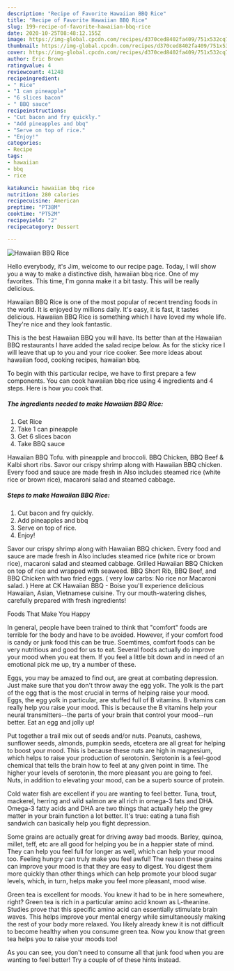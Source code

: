 ```yaml
---
description: "Recipe of Favorite Hawaiian BBQ Rice"
title: "Recipe of Favorite Hawaiian BBQ Rice"
slug: 199-recipe-of-favorite-hawaiian-bbq-rice
date: 2020-10-25T08:48:12.155Z
image: https://img-global.cpcdn.com/recipes/d370ced8402fa409/751x532cq70/hawaiian-bbq-rice-recipe-main-photo.jpg
thumbnail: https://img-global.cpcdn.com/recipes/d370ced8402fa409/751x532cq70/hawaiian-bbq-rice-recipe-main-photo.jpg
cover: https://img-global.cpcdn.com/recipes/d370ced8402fa409/751x532cq70/hawaiian-bbq-rice-recipe-main-photo.jpg
author: Eric Brown
ratingvalue: 4
reviewcount: 41248
recipeingredient:
- " Rice"
- "1 can pineapple"
- "6 slices bacon"
- " BBQ sauce"
recipeinstructions:
- "Cut bacon and fry quickly."
- "Add pineapples and bbq"
- "Serve on top of rice."
- "Enjoy!"
categories:
- Recipe
tags:
- hawaiian
- bbq
- rice

katakunci: hawaiian bbq rice 
nutrition: 280 calories
recipecuisine: American
preptime: "PT38M"
cooktime: "PT52M"
recipeyield: "2"
recipecategory: Dessert

---
```



![Hawaiian BBQ Rice](https://img-global.cpcdn.com/recipes/d370ced8402fa409/751x532cq70/hawaiian-bbq-rice-recipe-main-photo.jpg)

Hello everybody, it's Jim, welcome to our recipe page. Today, I will show you a way to make a distinctive dish, hawaiian bbq rice. One of my favorites. This time, I'm gonna make it a bit tasty. This will be really delicious.

Hawaiian BBQ Rice is one of the most popular of recent trending foods in the world. It is enjoyed by millions daily. It's easy, it is fast, it tastes delicious. Hawaiian BBQ Rice is something which I have loved my whole life. They're nice and they look fantastic.

This is the best Hawaiian BBQ you will have. Its better than at the Hawaiian BBQ restaurants I have added the salad recipe below. As for the sticky rice I will leave that up to you and your rice cooker. See more ideas about hawaiian food, cooking recipes, hawaiian bbq.


To begin with this particular recipe, we have to first prepare a few components. You can cook hawaiian bbq rice using 4 ingredients and 4 steps. Here is how you cook that.

<!--inarticleads1-->

##### The ingredients needed to make Hawaiian BBQ Rice:

1. Get  Rice
1. Take 1 can pineapple
1. Get 6 slices bacon
1. Take  BBQ sauce


Hawaiian BBQ Tofu. with pineapple and broccoli. BBQ Chicken, BBQ Beef &amp; Kalbi short ribs. Savor our crispy shrimp along with Hawaiian BBQ chicken. Every food and sauce are made fresh in Also includes steamed rice (white rice or brown rice), macaroni salad and steamed cabbage. 

<!--inarticleads2-->

##### Steps to make Hawaiian BBQ Rice:

1. Cut bacon and fry quickly.
1. Add pineapples and bbq
1. Serve on top of rice.
1. Enjoy!


Savor our crispy shrimp along with Hawaiian BBQ chicken. Every food and sauce are made fresh in Also includes steamed rice (white rice or brown rice), macaroni salad and steamed cabbage. Grilled Hawaiian BBQ Chicken on top of rice and wrapped with seaweed. BBQ Short Rib, BBQ Beef, and BBQ Chicken with two fried eggs. ( very low carbs: No rice nor Macaroni salad. ) Here at CK Hawaiian BBQ - Boise you&#39;ll experience delicious Hawaiian, Asian, Vietnamese cuisine. Try our mouth-watering dishes, carefully prepared with fresh ingredients! 

Foods That Make You Happy


In general, people have been trained to think that "comfort" foods are terrible for the body and have to be avoided. However, if your comfort food is candy or junk food this can be true. Soemtimes, comfort foods can be very nutritious and good for us to eat. Several foods actually do improve your mood when you eat them. If you feel a little bit down and in need of an emotional pick me up, try a number of these.

Eggs, you may be amazed to find out, are great at combating depression. Just make sure that you don't throw away the egg yolk. The yolk is the part of the egg that is the most crucial in terms of helping raise your mood. Eggs, the egg yolk in particular, are stuffed full of B vitamins. B vitamins can really help you raise your mood. This is because the B vitamins help your neural transmitters--the parts of your brain that control your mood--run better. Eat an egg and jolly up!

Put together a trail mix out of seeds and/or nuts. Peanuts, cashews, sunflower seeds, almonds, pumpkin seeds, etcetera are all great for helping to boost your mood. This is because these nuts are high in magnesium, which helps to raise your production of serotonin. Serotonin is a feel-good chemical that tells the brain how to feel at any given point in time. The higher your levels of serotonin, the more pleasant you are going to feel. Nuts, in addition to elevating your mood, can be a superb source of protein.

Cold water fish are excellent if you are wanting to feel better. Tuna, trout, mackerel, herring and wild salmon are all rich in omega-3 fats and DHA. Omega-3 fatty acids and DHA are two things that actually help the grey matter in your brain function a lot better. It's true: eating a tuna fish sandwich can basically help you fight depression. 

Some grains are actually great for driving away bad moods. Barley, quinoa, millet, teff, etc are all good for helping you be in a happier state of mind. They can help you feel full for longer as well, which can help your mood too. Feeling hungry can truly make you feel awful! The reason these grains can improve your mood is that they are easy to digest. You digest them more quickly than other things which can help promote your blood sugar levels, which, in turn, helps make you feel more pleasant, mood wise.

Green tea is excellent for moods. You knew it had to be in here somewhere, right? Green tea is rich in a particular amino acid known as L-theanine. Studies prove that this specific amino acid can essentially stimulate brain waves. This helps improve your mental energy while simultaneously making the rest of your body more relaxed. You likely already knew it is not difficult to become healthy when you consume green tea. Now you know that green tea helps you to raise your moods too!

As you can see, you don't need to consume all that junk food when you are wanting to feel better! Try  a  couple of  of  these  hints  instead.

